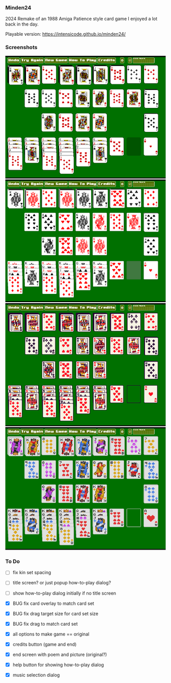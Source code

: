 ### Minden24

2024 Remake of an 1988 Amiga Patience style card game I enjoyed a lot back in the day.

Playable version: https://intensicode.github.io/minden24/

### Screenshots

![Default Card-Set](doc/minden1.png)
![Clean Card-Set](doc/minden2.png)
![KIN's Card-Set](doc/minden3.png)
![Lazyspace Card-Set](doc/minden4.png)

### To Do

- [ ] fix kin set spacing
- [ ] title screen? or just popup how-to-play dialog?
- [ ] show how-to-play dialog initially if no title screen

- [X] BUG fix card overlay to match card set
- [X] BUG fix drag target size for card set size
- [X] BUG fix drag to match card set
- [X] all options to make game == original
- [X] credits button (game and end)
- [X] end screen with poem and picture (original?)
- [X] help button for showing how-to-play dialog
- [X] music selection dialog
